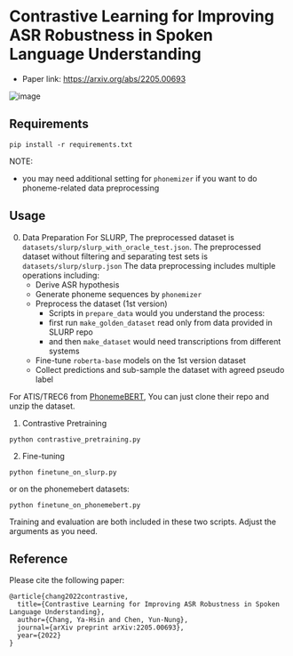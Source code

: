 # Contrastive Learning for Improving ASR Robustness in Spoken Language Understanding
- Paper link: https://arxiv.org/abs/2205.00693 

![image](https://user-images.githubusercontent.com/2268109/169679335-6cf6f520-cf86-499f-9682-71484a394e55.png)



## Requirements
```
pip install -r requirements.txt
```
NOTE: 
- you may need additional setting for `phonemizer` if you want to do phoneme-related data preprocessing

## Usage

0. Data Preparation
For SLURP,
The preprocessed dataset is `datasets/slurp/slurp_with_oracle_test.json`.
The preprocessed dataset without filtering and separating test sets is `datasets/slurp/slurp.json`
The data preprocessing includes multiple operations including:
    - Derive ASR hypothesis
    - Generate phoneme sequences by `phonemizer`
    - Preprocess the dataset (1st version)
        - Scripts in `prepare_data` would you understand the process:
        - first run `make_golden_dataset` read only from data provided in SLURP repo
        - and then `make_dataset` would need transcriptions from different systems
    - Fine-tune `roberta-base` models on the 1st version dataset
    - Collect predictions and sub-sample the dataset with agreed pseudo label


For ATIS/TREC6 from [PhonemeBERT](https://github.com/Observeai-Research/Phoneme-BERT),
You can just clone their repo and unzip the dataset.

1. Contrastive Pretraining
```
python contrastive_pretraining.py
```

2. Fine-tuning
```
python finetune_on_slurp.py
```
or on the phonemebert datasets:
```
python finetune_on_phonemebert.py
```

Training and evaluation are both included in these two scripts.
Adjust the arguments as you need.

## Reference
Please cite the following paper:
```
@article{chang2022contrastive,
  title={Contrastive Learning for Improving ASR Robustness in Spoken Language Understanding},
  author={Chang, Ya-Hsin and Chen, Yun-Nung},
  journal={arXiv preprint arXiv:2205.00693},
  year={2022}
}
```
